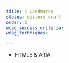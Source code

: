 ```yaml
---
title: ◊ Landmarks
status: editors-draft
order: 2
wcag_success_criteria:
wcag_techniques:

---
```


* HTML5 & ARIA
